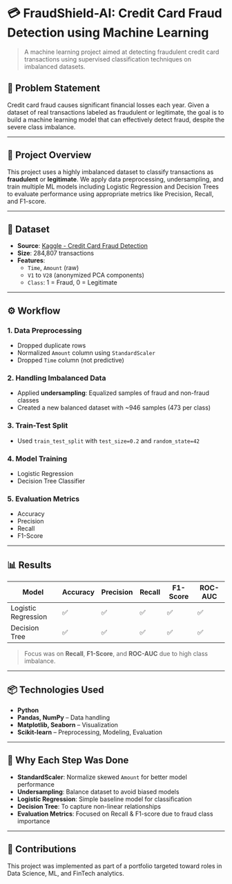 # 💳 FraudShield-AI: Credit Card Fraud Detection using Machine Learning

> A machine learning project aimed at detecting fraudulent credit card transactions using supervised classification techniques on imbalanced datasets.

## 📌 Problem Statement

Credit card fraud causes significant financial losses each year. Given a dataset of real transactions labeled as fraudulent or legitimate, the goal is to build a machine learning model that can effectively detect fraud, despite the severe class imbalance.

---

## 🚀 Project Overview

This project uses a highly imbalanced dataset to classify transactions as **fraudulent** or **legitimate**. We apply data preprocessing, undersampling, and train multiple ML models including Logistic Regression and Decision Trees to evaluate performance using appropriate metrics like Precision, Recall, and F1-score.

---

## 📂 Dataset

- **Source**: [Kaggle - Credit Card Fraud Detection](https://www.kaggle.com/datasets/mlg-ulb/creditcardfraud)
- **Size**: 284,807 transactions
- **Features**:
  - `Time`, `Amount` (raw)
  - `V1` to `V28` (anonymized PCA components)
  - `Class`: 1 = Fraud, 0 = Legitimate

---

## ⚙️ Workflow

### 1. Data Preprocessing
- Dropped duplicate rows
- Normalized `Amount` column using `StandardScaler`
- Dropped `Time` column (not predictive)

### 2. Handling Imbalanced Data
- Applied **undersampling**: Equalized samples of fraud and non-fraud classes
- Created a new balanced dataset with ~946 samples (473 per class)

### 3. Train-Test Split
- Used `train_test_split` with `test_size=0.2` and `random_state=42`

### 4. Model Training
- Logistic Regression
- Decision Tree Classifier

### 5. Evaluation Metrics
- Accuracy
- Precision
- Recall
- F1-Score

---

## 📊 Results

| Model               | Accuracy | Precision | Recall | F1-Score | ROC-AUC |
|--------------------|----------|-----------|--------|----------|---------|
| Logistic Regression| ✅        | ✅         | ✅     | ✅        | ✅       |
| Decision Tree      | ✅        | ✅         | ✅     | ✅        | ✅       |

> Focus was on **Recall**, **F1-Score**, and **ROC-AUC** due to high class imbalance.


---

## 📦 Technologies Used

- **Python**
- **Pandas, NumPy** – Data handling
- **Matplotlib, Seaborn** – Visualization
- **Scikit-learn** – Preprocessing, Modeling, Evaluation

---

## 🧠 Why Each Step Was Done

- **StandardScaler**: Normalize skewed `Amount` for better model performance
- **Undersampling**: Balance dataset to avoid biased models
- **Logistic Regression**: Simple baseline model for classification
- **Decision Tree**: To capture non-linear relationships
- **Evaluation Metrics**: Focused on Recall & F1-score due to fraud class importance

---

## 🤝 Contributions

This project was implemented as part of a portfolio targeted toward roles in Data Science, ML, and FinTech analytics.
